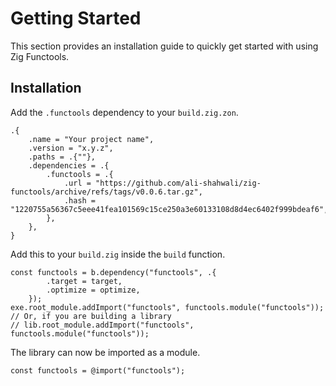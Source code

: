 # Getting Started

This section provides an installation guide to quickly get started with using Zig Functools.

## Installation

Add the `.functools` dependency to your `build.zig.zon`.

```zig{5-8}
.{
    .name = "Your project name",
    .version = "x.y.z",
    .paths = .{""},
    .dependencies = .{
        .functools = .{
            .url = "https://github.com/ali-shahwali/zig-functools/archive/refs/tags/v0.0.6.tar.gz",
            .hash = "1220755a56367c5eee41fea101569c15ce250a3e60133108d8d4ec6402f999bdeaf6",
        },
    },
}
```

Add this to your `build.zig` inside the `build` function.

```zig
const functools = b.dependency("functools", .{
        .target = target,
        .optimize = optimize,
    });
exe.root_module.addImport("functools", functools.module("functools"));
// Or, if you are building a library
// lib.root_module.addImport("functools", functools.module("functools"));
```

The library can now be imported as a module.

```zig
const functools = @import("functools");
```